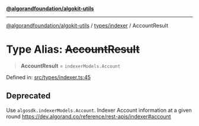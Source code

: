 [**@algorandfoundation/algokit-utils**](../../../README.md)

***

[@algorandfoundation/algokit-utils](../../../README.md) / [types/indexer](../README.md) / AccountResult

# Type Alias: ~~AccountResult~~

> **AccountResult** = `indexerModels.Account`

Defined in: [src/types/indexer.ts:45](https://github.com/algorandfoundation/algokit-utils-ts/blob/main/src/types/indexer.ts#L45)

## Deprecated

Use `algosdk.indexerModels.Account`. Indexer Account information at a given round https://dev.algorand.co/reference/rest-apis/indexer#account
